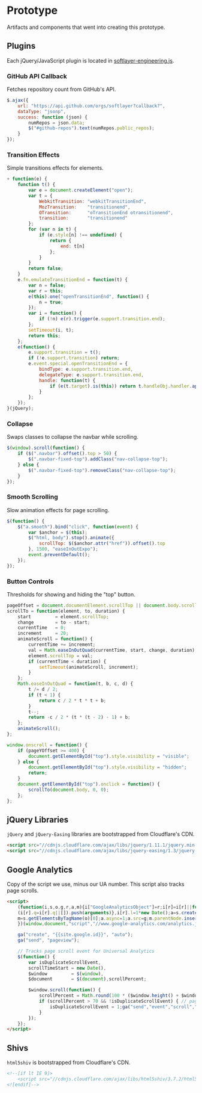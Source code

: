 # Prototype

Artifacts and components that went into creating this prototype.

## Plugins

Each jQuery/JavaScript plugin is located in [softlayer-engineering.js](https://raw.githubusercontent.com/caleorourke/elos/gh-pages/build/js/softlayer-engineering.js).

### GitHub API Callback

Fetches repository count from GitHub's API.

~~~js
$.ajax({
    url: "https://api.github.com/orgs/softlayer?callback?",
    dataType: "jsonp",
    success: function (json) {
        numRepos = json.data;
        $("#github-repos").text(numRepos.public_repos);
    }
});
~~~

### Transition Effects

Simple transitions effects for elements.

~~~js
+ function(e) {
    function t() {
        var e = document.createElement("open");
        var t = {
            WebkitTransition: "webkitTransitionEnd",
            MozTransition:    "transitionend",
            OTransition:      "oTransitionEnd otransitionend",
            transition:       "transitionend"
        };
        for (var n in t) {
            if (e.style[n] !== undefined) {
                return {
                    end: t[n]
                };
            }
        }
        return false;
    }
    e.fn.emulateTransitionEnd = function(t) {
        var n = false;
        var r = this;
        e(this).one("openTransitionEnd", function() {
            n = true;
        });
        var i = function() {
            if (!n) e(r).trigger(e.support.transition.end);
        };
        setTimeout(i, t);
        return this;
    };
    e(function() {
        e.support.transition = t();
        if (!e.support.transition) return;
        e.event.special.openTransitionEnd = {
            bindType: e.support.transition.end,
            delegateType: e.support.transition.end,
            handle: function(t) {
                if (e(t.target).is(this)) return t.handleObj.handler.apply(this, arguments);
            }
        };
    });
}(jQuery);
~~~

### Collapse

Swaps classes to collapse the navbar while scrolling.

~~~js
$(window).scroll(function() {
    if ($(".navbar").offset().top > 50) {
        $(".navbar-fixed-top").addClass("nav-collapse-top");
    } else {
        $(".navbar-fixed-top").removeClass("nav-collapse-top");
    }
});
~~~

### Smooth Scrolling

Slow animation effects for page scrolling.

~~~js
$(function() {
    $("a.smooth").bind("click", function(event) {
        var $anchor = $(this);
        $("html, body").stop().animate({
            scrollTop: $($anchor.attr("href")).offset().top
        }, 1500, "easeInOutExpo");
        event.preventDefault();
    });
});
~~~

### Button Controls

Thresholds for showing and hiding the "top" button.
 
~~~js
pageOffset = document.documentElement.scrollTop || document.body.scrollTop;
scrollTo = function(element, to, duration) {
    start         = element.scrollTop;
    change        = to - start;
    currentTime   = 0;
    increment     = 20;
    animateScroll = function() {
        currentTime += increment;
        val = Math.easeInOutQuad(currentTime, start, change, duration);
        element.scrollTop = val;
        if (currentTime < duration) {
            setTimeout(animateScroll, increment);
        }
    };
    Math.easeInOutQuad = function(t, b, c, d) {
        t /= d / 2;
        if (t < 1) {
            return c / 2 * t * t + b;
        }
        t--;
        return -c / 2 * (t * (t - 2) - 1) + b;
    };
    animateScroll();
};

window.onscroll = function() {
    if (pageYOffset >= 400) {
        document.getElementById("top").style.visibility = "visible";
    } else {
        document.getElementById("top").style.visibility = "hidden";
        return;
    }
    document.getElementById("top").onclick = function() {
        scrollTo(document.body, 0, 0);
    };
};
~~~

## jQuery Libraries

`jQuery` and `jQuery-Easing` libraries are bootstrapped from Cloudflare's CDN.

~~~html
<script src="//cdnjs.cloudflare.com/ajax/libs/jquery/1.11.1/jquery.min.js"></script>
<script src="//cdnjs.cloudflare.com/ajax/libs/jquery-easing/1.3/jquery.easing.min.js"></script>
~~~

## Google Analytics

Copy of the script we use, minus our UA number. This script also tracks page scrolls. 

~~~html
<script>
    (function(i,s,o,g,r,a,m){i["GoogleAnalyticsObject"]=r;i[r]=i[r]||function(){
    (i[r].q=i[r].q||[]).push(arguments)},i[r].l=1*new Date();a=s.createElement(o),
    m=s.getElementsByTagName(o)[0];a.async=1;a.src=g;m.parentNode.insertBefore(a,m)
    })(window,document,"script","//www.google-analytics.com/analytics.js","ga");

    ga("create", "{{site.google.id}}", "auto");
    ga("send", "pageview");

    // Tracks page scroll event for Universal Analytics
    $(function() {
        var isDuplicateScrollEvent,
        scrollTimeStart = new Date(),
        $window         = $(window),
        $document       = $(document),scrollPercent;

        $window.scroll(function() {
            scrollPercent = Math.round(100 * ($window.height() + $window.scrollTop()) / $document.height());
            if (scrollPercent > 70 && !isDuplicateScrollEvent) { // page scroll to 70%
                isDuplicateScrollEvent = 1;ga("send","event","scroll","Window: " + $window.height() + "px; Document: " + $document.height() + "px; Time: " + Math.round((new Date() - scrollTimeStart) / 1000, 1) + "s");
            }
        });
    });
</script>
~~~

## Shivs

`html5shiv` is bootstrapped from Cloudflare's CDN.

~~~html
<!--[if lt IE 9]>
    <script src="//cdnjs.cloudflare.com/ajax/libs/html5shiv/3.7.2/html5shiv.min.js"></script>
<![endif]-->
~~~
